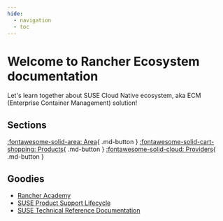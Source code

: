 ```yaml
---
hide:
  - navigation
  - toc
---
```


# Welcome to Rancher Ecosystem documentation

Let's learn together about SUSE Cloud Native ecosystem, aka ECM (Enterprise Container Management) solution!

## Sections

[:fontawesome-solid-area: Area](edge.md){ .md-button }
[:fontawesome-solid-cart-shopping: Products](elemental.md){ .md-button }
[:fontawesome-solid-cloud: Providers](providers/3ds-outscale.md){ .md-button }

## Goodies

* [Rancher Academy](https://www.rancher.academy/)
* [SUSE Product Support Lifecycle](https://www.suse.com/lifecycle/)
* [SUSE Technical Reference Documentation](https://documentation.suse.com/trd-supported.html)
